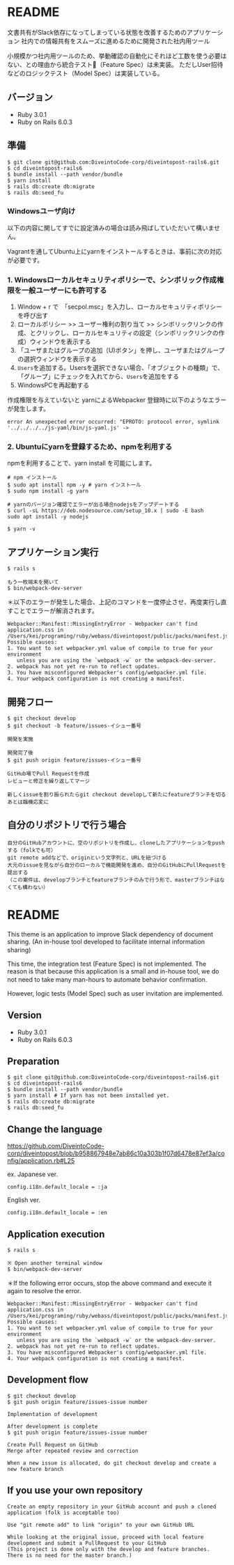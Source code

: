 # README

文書共有がSlack依存になってしまっている状態を改善するためのアプリケーション
社内での情報共有をスムーズに進めるために開発された社内用ツール

小規模かつ社内用ツールのため、挙動確認の自動化にそれほど工数を使う必要はない、との理由から統合テスト（Feature Spec）は未実装。
ただしUser招待などのロジックテスト（Model Spec）は実装している。

## バージョン
* Ruby 3.0.1
* Ruby on Rails 6.0.3

## 準備

```
$ git clone git@github.com:DiveintoCode-corp/diveintopost-rails6.git
$ cd diveintopost-rails6
$ bundle install --path vendor/bundle
$ yarn install
$ rails db:create db:migrate
$ rails db:seed_fu
```

### Windowsユーザ向け
以下の内容に関してすでに設定済みの場合は読み飛ばしていただいて構いません。

Vagrantを通してUbuntu上にyarnをインストールするときは、事前に次の対応が必要です。

### 1. Windowsローカルセキュリティポリシーで、シンボリック作成権限を一般ユーザーにも許可する

1. Window + r で　「secpol.msc」を入力し、ローカルセキュリティポリシーを呼び出す
2. ローカルポリシー >> ユーザー権利の割り当て >> シンボリックリンクの作成、とクリックし、ローカルセキュリティの設定（シンボリックリンクの作成）ウィンドウを表示する
3. 「ユーザまたはグループの追加（U)ボタン」を押し、ユーザまたはグループの選択ウィンドウを表示する
4. `Users`を追加する。Usersを選択できない場合、「オブジェクトの種類」で、「グループ」にチェックを入れてから、`Users`を追加をする
5. WindowsPCを再起動する

作成権限を与えていないと yarnによるWebpacker 登録時に以下のようなエラーが発生します。
```
error An unexpected error occurred: "EPROTO: protocol error, symlink '../../../../js-yaml/bin/js-yaml.js' ->
```

### 2. Ubuntuにyarnを登録するため、npmを利用する
npmを利用することで、yarn install を可能にします。

```
# npm インストール
$ sudo apt install npm -y # yarn インストール
$ sudo npm install -g yarn

# yarnのバージョン確認でエラーが出る場合nodejsをアップデートする
$ curl -sL https://deb.nodesource.com/setup_10.x | sudo -E bash
sudo apt install -y nodejs

$ yarn -v
```

## アプリケーション実行

```
$ rails s

もう一枚端末を開いて
$ bin/webpack-dev-server
```

＊以下のエラーが発生した場合、上記のコマンドを一度停止させ、再度実行し直すことでエラーが解消されます。
```
Webpacker::Manifest::MissingEntryError - Webpacker can't find application.css in /Users/kei/programing/ruby/webass/diveintopost/public/packs/manifest.json. Possible causes:
1. You want to set webpacker.yml value of compile to true for your environment
   unless you are using the `webpack -w` or the webpack-dev-server.
2. webpack has not yet re-run to reflect updates.
3. You have misconfigured Webpacker's config/webpacker.yml file.
4. Your webpack configuration is not creating a manifest.
```

## 開発フロー

```
$ git checkout develop
$ git checkout -b feature/issues-イシュー番号

開発を実施

開発完了後
$ git push origin feature/issues-イシュー番号

GitHub場でPull Requestを作成
レビューと修正を繰り返してマージ

新しくissueを割り振られたらgit checkout developして新たにfeatureブランチを切る
あとは臨機応変に
```

## 自分のリポジトリで行う場合

```
自分のGitHubアカウントに、空のリポジトリを作成し、cloneしたアプリケーションをpushする（folkでも可）
git remote addなどで、originという文字列と、URLを紐づける
大元のissueを見ながら自分のローカルで機能開発を進め、自分のGitHubにPullRequestを提出する
（この案件は、developブランチとfeatureブランチのみで行う形で、masterブランチはなくても構わない）
```

# README

This theme is an application to improve Slack dependency of document sharing.
(An in-house tool developed to facilitate internal information sharing)
　

This time, the integration test (Feature Spec) is not implemented.
The reason is that because this application is a small and in-house tool, we do not need to take many man-hours to automate behavior confirmation.
　

However, logic tests (Model Spec) such as user invitation are implemented.

## Version
* Ruby 3.0.1
* Ruby on Rails 6.0.3

## Preparation

```
$ git clone git@github.com:DiveintoCode-corp/diveintopost-rails6.git
$ cd diveintopost-rails6
$ bundle install --path vendor/bundle
$ yarn install # If yarn has not been installed yet.
$ rails db:create db:migrate
$ rails db:seed_fu
```

## Change the language
https://github.com/DiveintoCode-corp/diveintopost/blob/b958867948e7ab86c10a303b1f07d6478e87ef3a/config/application.rb#L25

ex.
Japanese ver.
```
config.i18n.default_locale = :ja
```
English ver.
```
config.i18n.default_locale = :en
```


## Application execution

```
$ rails s

※ Open another terminal window
$ bin/webpack-dev-server
```

＊If the following error occurs, stop the above command and execute it again to resolve the error.
```
Webpacker::Manifest::MissingEntryError - Webpacker can't find application.css in /Users/kei/programing/ruby/webass/diveintopost/public/packs/manifest.json. Possible causes:
1. You want to set webpacker.yml value of compile to true for your environment
   unless you are using the `webpack -w` or the webpack-dev-server.
2. webpack has not yet re-run to reflect updates.
3. You have misconfigured Webpacker's config/webpacker.yml file.
4. Your webpack configuration is not creating a manifest.
```

## Development flow

```
$ git checkout develop
$ git push origin feature/issues-issue number

Implementation of development

After development is complete
$ git push origin feature/issues-issue number

Create Pull Request on GitHub
Merge after repeated review and correction

When a new issue is allocated, do git checkout develop and create a new feature branch
```

## If you use your own repository

```
Create an empty repository in your GitHub account and push a cloned application (folk is acceptable too)

Use "git remote add" to link "origin" to your own GitHub URL

While looking at the original issue, proceed with local feature development and submit a PullRequest to your GitHub
(This project is done only with the develop and feature branches. There is no need for the master branch.)
```
